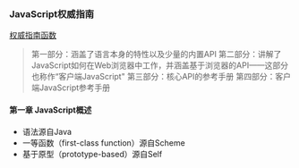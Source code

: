 ### JavaScript权威指南

[权威指南函数](function/readme.md)

> 第一部分：涵盖了语言本身的特性以及少量的内置API
> 第二部分：讲解了JavaScript如何在Web浏览器中工作，并涵盖基于浏览器的API——这部分也称作“客户端JavaScript"
> 第三部分：核心API的参考手册
> 第四部分：客户端JavaScript参考手册

#### 第一章 JavaScript概述

- 语法源自Java
- 一等函数（first-class function）源自Scheme
- 基于原型（prototype-based）源自Self